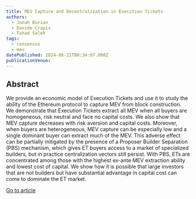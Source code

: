 ```yaml
---
title: MEV Capture and Decentralization in Execution Tickets
authors:
  - Jonah Burian
  - Davide Crapis
  - Fahad Saleh
tags:
  - consensus
  - mev
datePublished: 2024-08-21T00:34:07.000Z
publicationVenue:
---
```


## Abstract

We provide an economic model of Execution Tickets and use it to study the ability of the Ethereum protocol to capture MEV from block construction. We demonstrate that Execution Tickets extract all MEV when all buyers are homogeneous, risk neutral and face no capital costs. We also show that MEV capture decreases with risk aversion and capital costs. Moreover, when buyers are heterogeneous, MEV capture can be especially low and a single dominant buyer can extract much of the MEV. This adverse effect can be partially mitigated by the presence of a Proposer Builder Separation (PBS) mechanism, which gives ET buyers access to a market of specialized builders, but in practice centralization vectors still persist. With PBS, ETs are concentrated among those with the highest ex-ante MEV extraction ability and lowest cost of capital. We show how it is possible that large investors that are not builders but have substantial advantage in capital cost can come to dominate the ET market.

[Go to article](https://arxiv.org/abs/2408.11255)
